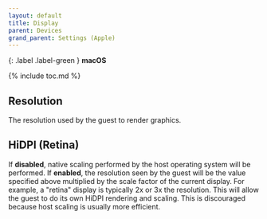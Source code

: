 ```yaml
---
layout: default
title: Display
parent: Devices
grand_parent: Settings (Apple)
---
```

{: .label .label-green }
**macOS**

{% include toc.md %}

## Resolution
The resolution used by the guest to render graphics.

## HiDPI (Retina)
If **disabled**, native scaling performed by the host operating system will be performed. If **enabled**, the resolution seen by the guest will be the value specified above multiplied by the scale factor of the current display. For example, a "retina" display is typically 2x or 3x the resolution. This will allow the guest to do its own HiDPI rendering and scaling. This is discouraged because host scaling is usually more efficient.
